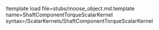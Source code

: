 !template load file=stubs/moose_object.md.template name=ShaftComponentTorqueScalarKernel syntax=/ScalarKernels/ShaftComponentTorqueScalarKernel
